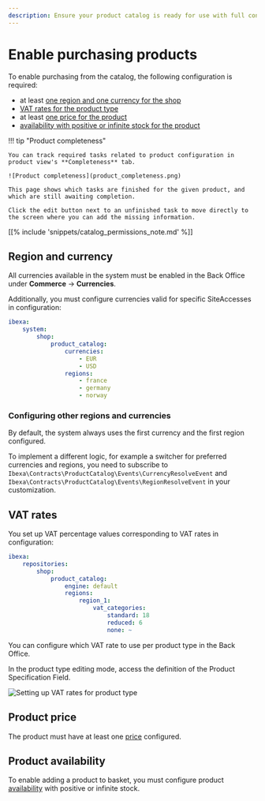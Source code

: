 ```yaml
---
description: Ensure your product catalog is ready for use with full configuration of products that enables purchasing them in the frontend shop.
---
```


# Enable purchasing products

To enable purchasing from the catalog, the following configuration is required:

- at least [one region and one currency for the shop](#region-and-currency)
- [VAT rates for the product type](#vat-rates)
- at least [one price for the product](prices.md)
- [availability with positive or infinite stock for the product](pim.md#product-availability-and-stock)

!!! tip "Product completeness"

    You can track required tasks related to product configuration in product view's **Completeness** tab.

    ![Product completeness](product_completeness.png)

    This page shows which tasks are finished for the given product, and which are still awaiting completion.

    Click the edit button next to an unfinished task to move directly to the screen where you can add the missing information.

[[% include 'snippets/catalog_permissions_note.md' %]]

## Region and currency

All currencies available in the system must be enabled in the Back Office under **Commerce** -> **Currencies**.

Additionally, you must configure currencies valid for specific SiteAccesses in configuration:

``` yaml
ibexa:
    system:
        shop:
            product_catalog:
                currencies:
                    - EUR
                    - USD
                regions:
                    - france
                    - germany
                    - norway
```

### Configuring other regions and currencies

By default, the system always uses the first currency and the first region configured.

To implement a different logic, for example a switcher for preferred currencies and regions,
you need to subscribe to `Ibexa\Contracts\ProductCatalog\Events\CurrencyResolveEvent`
and `Ibexa\Contracts\ProductCatalog\Events\RegionResolveEvent` in your customization.

## VAT rates

You set up VAT percentage values corresponding to VAT rates in configuration:

``` yaml
ibexa:
    repositories:
        shop:
            product_catalog:
                engine: default
                regions:
                    region_1:
                        vat_categories:
                            standard: 18
                            reduced: 6
                            none: ~
```

You can configure which VAT rate to use per product type in the Back Office.

In the product type editing mode, access the definition of the Product Specification Field.

![Setting up VAT rates for product type](catalog_vat_rates.png)

## Product price

The product must have at least one [price](prices.md) configured.

## Product availability

To enable adding a product to basket, you must configure product [availability](pim.md#product-availability-and-stock)
with positive or infinite stock.
